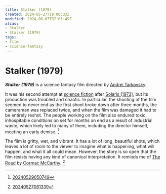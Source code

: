 ```yaml
---
title: Stalker (1979)
created: 2024-05-27T19:00:33Z
modified: 2024-06-07T07:01:49Z
alias:
- Stalker
- Stalker (1979)
tags:
- film
- science-fantasy
---
```


# Stalker (1979)

_**Stalker (1979)**_ is a science fantasy film directed by [Andrei Tarkovsky](andrei-tarkovsky.md).

It was his second attempt at [science fiction](../tags/science-fiction.md) after [Solaris (1972)](solaris.md), but its production was troubled and chaotic. In particular, the shooting of the film seemed to never end as the first shoot broke down after three months, the cameraman was replaced twice, and when the film was damaged it had to be entirely reshot. The people working on the film also endured toxic, inhospitable conditions on set for months on end as a result of industrial waste, which likely led to many of them, including the director himself, meeting an early demise. [^1]

The film is gritty, wet, and vibrant. It has a lot of long, beautiful shots, which leaves a lot of room to the viewer to imagine what is happening, what will happen, and what it all could mean. However, the story is so open that the film resists having any kind of canonical interpretation. It reminds me of [The Road](the-road.md) by [Cormac McCarthy](cormac-mccarthy.md). [^2]

[^1]: [20240529050749](../entries/20240529050749.md)
[^2]: [20240527061339](../entries/20240527061339.md)
